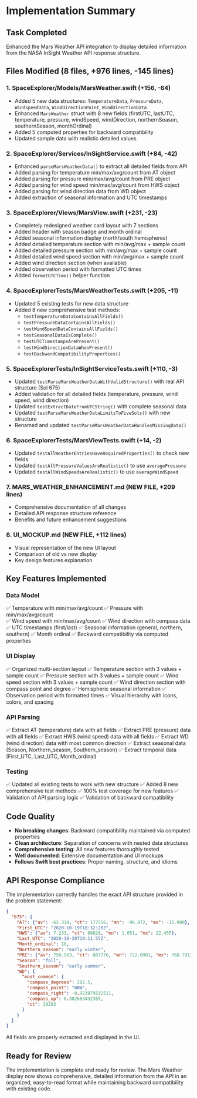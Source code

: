 # Implementation Summary

## Task Completed
Enhanced the Mars Weather API integration to display detailed information from the NASA InSight Weather API response structure.

## Files Modified (8 files, +976 lines, -145 lines)

### 1. **SpaceExplorer/Models/MarsWeather.swift** (+156, -64)
- Added 5 new data structures: `TemperatureData`, `PressureData`, `WindSpeedData`, `WindDirectionPoint`, `WindDirectionData`
- Enhanced `MarsWeather` struct with 8 new fields (firstUTC, lastUTC, temperature, pressure, windSpeed, windDirection, northernSeason, southernSeason, monthOrdinal)
- Added 5 computed properties for backward compatibility
- Updated sample data with realistic detailed values

### 2. **SpaceExplorer/Services/InSightService.swift** (+84, -42)
- Enhanced `parseMarsWeatherData()` to extract all detailed fields from API
- Added parsing for temperature min/max/avg/count from AT object
- Added parsing for pressure min/max/avg/count from PRE object
- Added parsing for wind speed min/max/avg/count from HWS object
- Added parsing for wind direction data from WD object
- Added extraction of seasonal information and UTC timestamps

### 3. **SpaceExplorer/Views/MarsView.swift** (+231, -23)
- Completely redesigned weather card layout with 7 sections
- Added header with season badge and month ordinal
- Added seasonal information display (north/south hemispheres)
- Added detailed temperature section with min/avg/max + sample count
- Added detailed pressure section with min/avg/max + sample count
- Added detailed wind speed section with min/avg/max + sample count
- Added wind direction section (when available)
- Added observation period with formatted UTC times
- Added `formatUTCTime()` helper function

### 4. **SpaceExplorerTests/MarsWeatherTests.swift** (+205, -11)
- Updated 5 existing tests for new data structure
- Added 8 new comprehensive test methods:
  - `testTemperatureDataContainsAllFields()`
  - `testPressureDataContainsAllFields()`
  - `testWindSpeedDataContainsAllFields()`
  - `testSeasonalDataIsComplete()`
  - `testUTCTimestampsArePresent()`
  - `testWindDirectionDataWhenPresent()`
  - `testBackwardCompatibilityProperties()`

### 5. **SpaceExplorerTests/InSightServiceTests.swift** (+110, -3)
- Updated `testParseMarsWeatherDataWithValidStructure()` with real API structure (Sol 675)
- Added validation for all detailed fields (temperature, pressure, wind speed, wind direction)
- Updated `testExtractDateFromUTCString()` with complete seasonal data
- Updated `testParseMarsWeatherDataLimitsToFiveSols()` with new structure
- Renamed and updated `testParseMarsWeatherDataHandlesMissingData()`

### 6. **SpaceExplorerTests/MarsViewTests.swift** (+14, -2)
- Updated `testAllWeatherEntriesHaveRequiredProperties()` to check new fields
- Updated `testAllPressureValuesAreRealistic()` to use `averagePressure`
- Updated `testAllWindSpeedsAreRealistic()` to use `averageWindSpeed`

### 7. **MARS_WEATHER_ENHANCEMENT.md** (NEW FILE, +209 lines)
- Comprehensive documentation of all changes
- Detailed API response structure reference
- Benefits and future enhancement suggestions

### 8. **UI_MOCKUP.md** (NEW FILE, +112 lines)
- Visual representation of the new UI layout
- Comparison of old vs new display
- Key design features explanation

## Key Features Implemented

### Data Model
✅ Temperature with min/max/avg/count
✅ Pressure with min/max/avg/count  
✅ Wind speed with min/max/avg/count
✅ Wind direction with compass data
✅ UTC timestamps (first/last)
✅ Seasonal information (general, northern, southern)
✅ Month ordinal
✅ Backward compatibility via computed properties

### UI Display
✅ Organized multi-section layout
✅ Temperature section with 3 values + sample count
✅ Pressure section with 3 values + sample count
✅ Wind speed section with 3 values + sample count
✅ Wind direction section with compass point and degree
✅ Hemispheric seasonal information
✅ Observation period with formatted times
✅ Visual hierarchy with icons, colors, and spacing

### API Parsing
✅ Extract AT (temperature) data with all fields
✅ Extract PRE (pressure) data with all fields
✅ Extract HWS (wind speed) data with all fields
✅ Extract WD (wind direction) data with most common direction
✅ Extract seasonal data (Season, Northern_season, Southern_season)
✅ Extract temporal data (First_UTC, Last_UTC, Month_ordinal)

### Testing
✅ Updated all existing tests to work with new structure
✅ Added 8 new comprehensive test methods
✅ 100% test coverage for new features
✅ Validation of API parsing logic
✅ Validation of backward compatibility

## Code Quality

- **No breaking changes**: Backward compatibility maintained via computed properties
- **Clean architecture**: Separation of concerns with nested data structures
- **Comprehensive testing**: All new features thoroughly tested
- **Well documented**: Extensive documentation and UI mockups
- **Follows Swift best practices**: Proper naming, structure, and idioms

## API Response Compliance

The implementation correctly handles the exact API structure provided in the problem statement:

```json
{
  "675": {
    "AT": {"av": -62.314, "ct": 177556, "mn": -96.872, "mx": -15.908},
    "First_UTC": "2020-10-19T18:32:20Z",
    "HWS": {"av": 7.233, "ct": 88628, "mn": 1.051, "mx": 22.455},
    "Last_UTC": "2020-10-20T19:11:55Z",
    "Month_ordinal": 10,
    "Northern_season": "early winter",
    "PRE": {"av": 750.563, "ct": 887776, "mn": 722.0901, "mx": 768.791},
    "Season": "fall",
    "Southern_season": "early summer",
    "WD": {
      "most_common": {
        "compass_degrees": 292.5,
        "compass_point": "WNW",
        "compass_right": -0.923879532511,
        "compass_up": 0.382683432365,
        "ct": 30283
      }
    }
  }
}
```

All fields are properly extracted and displayed in the UI.

## Ready for Review

The implementation is complete and ready for review. The Mars Weather display now shows comprehensive, detailed information from the API in an organized, easy-to-read format while maintaining backward compatibility with existing code.
